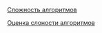 [Сложность алгоритмов](https://habrahabr.ru/post/188010/)

[Оценка слоности алгоритмов](https://habrahabr.ru/post/104219/)

